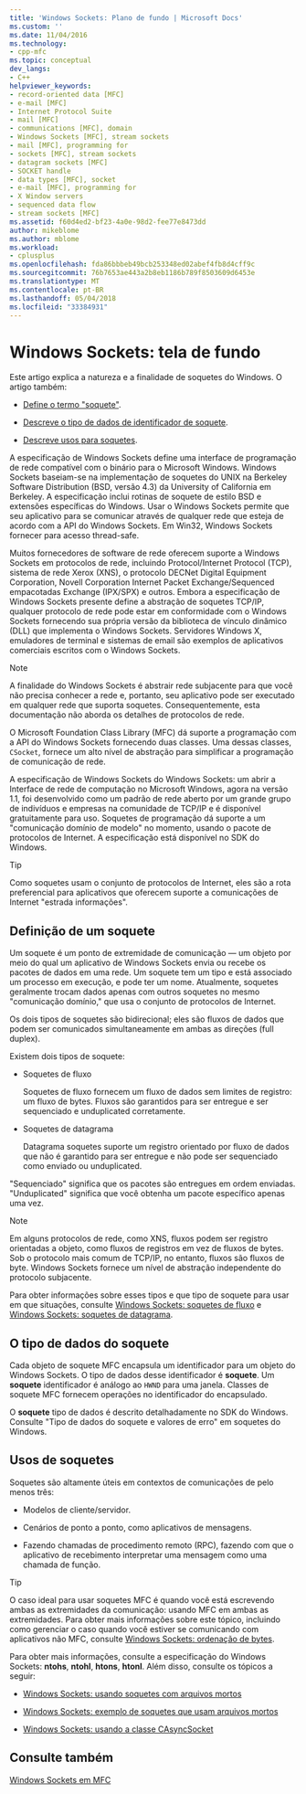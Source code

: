 ```yaml
---
title: 'Windows Sockets: Plano de fundo | Microsoft Docs'
ms.custom: ''
ms.date: 11/04/2016
ms.technology:
- cpp-mfc
ms.topic: conceptual
dev_langs:
- C++
helpviewer_keywords:
- record-oriented data [MFC]
- e-mail [MFC]
- Internet Protocol Suite
- mail [MFC]
- communications [MFC], domain
- Windows Sockets [MFC], stream sockets
- mail [MFC], programming for
- sockets [MFC], stream sockets
- datagram sockets [MFC]
- SOCKET handle
- data types [MFC], socket
- e-mail [MFC], programming for
- X Window servers
- sequenced data flow
- stream sockets [MFC]
ms.assetid: f60d4ed2-bf23-4a0e-98d2-fee77e8473dd
author: mikeblome
ms.author: mblome
ms.workload:
- cplusplus
ms.openlocfilehash: fda86bbbeb49bcb253348ed02abef4fb8d4cff9c
ms.sourcegitcommit: 76b7653ae443a2b8eb1186b789f8503609d6453e
ms.translationtype: MT
ms.contentlocale: pt-BR
ms.lasthandoff: 05/04/2018
ms.locfileid: "33384931"
---
```

# <a name="windows-sockets-background"></a>Windows Sockets: tela de fundo
Este artigo explica a natureza e a finalidade de soquetes do Windows. O artigo também:  
  
-   [Define o termo "soquete"](#_core_definition_of_a_socket).  
  
-   [Descreve o tipo de dados de identificador de soquete](#_core_the_socket_data_type).  
  
-   [Descreve usos para soquetes](#_core_uses_for_sockets).  
  
 A especificação de Windows Sockets define uma interface de programação de rede compatível com o binário para o Microsoft Windows. Windows Sockets baseiam-se na implementação de soquetes do UNIX na Berkeley Software Distribution (BSD, versão 4.3) da University of California em Berkeley. A especificação inclui rotinas de soquete de estilo BSD e extensões específicas do Windows. Usar o Windows Sockets permite que seu aplicativo para se comunicar através de qualquer rede que esteja de acordo com a API do Windows Sockets. Em Win32, Windows Sockets fornecer para acesso thread-safe.  
  
 Muitos fornecedores de software de rede oferecem suporte a Windows Sockets em protocolos de rede, incluindo Protocol/Internet Protocol (TCP), sistema de rede Xerox (XNS), o protocolo DECNet Digital Equipment Corporation, Novell Corporation Internet Packet Exchange/Sequenced empacotadas Exchange (IPX/SPX) e outros. Embora a especificação de Windows Sockets presente define a abstração de soquetes TCP/IP, qualquer protocolo de rede pode estar em conformidade com o Windows Sockets fornecendo sua própria versão da biblioteca de vínculo dinâmico (DLL) que implementa o Windows Sockets. Servidores Windows X, emuladores de terminal e sistemas de email são exemplos de aplicativos comerciais escritos com o Windows Sockets.  
  
> [!NOTE]
>  A finalidade do Windows Sockets é abstrair rede subjacente para que você não precisa conhecer a rede e, portanto, seu aplicativo pode ser executado em qualquer rede que suporta soquetes. Consequentemente, esta documentação não aborda os detalhes de protocolos de rede.  
  
 O Microsoft Foundation Class Library (MFC) dá suporte a programação com a API do Windows Sockets fornecendo duas classes. Uma dessas classes, `CSocket`, fornece um alto nível de abstração para simplificar a programação de comunicação de rede.  
  
 A especificação de Windows Sockets do Windows Sockets: um abrir a Interface de rede de computação no Microsoft Windows, agora na versão 1.1, foi desenvolvido como um padrão de rede aberto por um grande grupo de indivíduos e empresas na comunidade de TCP/IP e é disponível gratuitamente para uso. Soquetes de programação dá suporte a um "comunicação domínio de modelo" no momento, usando o pacote de protocolos de Internet. A especificação está disponível no SDK do Windows.  
  
> [!TIP]
>  Como soquetes usam o conjunto de protocolos de Internet, eles são a rota preferencial para aplicativos que oferecem suporte a comunicações de Internet "estrada informações".  
  
##  <a name="_core_definition_of_a_socket"></a> Definição de um soquete  
 Um soquete é um ponto de extremidade de comunicação — um objeto por meio do qual um aplicativo de Windows Sockets envia ou recebe os pacotes de dados em uma rede. Um soquete tem um tipo e está associado um processo em execução, e pode ter um nome. Atualmente, soquetes geralmente trocam dados apenas com outros soquetes no mesmo "comunicação domínio," que usa o conjunto de protocolos de Internet.  
  
 Os dois tipos de soquetes são bidirecional; eles são fluxos de dados que podem ser comunicados simultaneamente em ambas as direções (full duplex).  
  
 Existem dois tipos de soquete:  
  
-   Soquetes de fluxo  
  
     Soquetes de fluxo fornecem um fluxo de dados sem limites de registro: um fluxo de bytes. Fluxos são garantidos para ser entregue e ser sequenciado e unduplicated corretamente.  
  
-   Soquetes de datagrama  
  
     Datagrama soquetes suporte um registro orientado por fluxo de dados que não é garantido para ser entregue e não pode ser sequenciado como enviado ou unduplicated.  
  
 "Sequenciado" significa que os pacotes são entregues em ordem enviadas. "Unduplicated" significa que você obtenha um pacote específico apenas uma vez.  
  
> [!NOTE]
>  Em alguns protocolos de rede, como XNS, fluxos podem ser registro orientadas a objeto, como fluxos de registros em vez de fluxos de bytes. Sob o protocolo mais comum de TCP/IP, no entanto, fluxos são fluxos de byte. Windows Sockets fornece um nível de abstração independente do protocolo subjacente.  
  
 Para obter informações sobre esses tipos e que tipo de soquete para usar em que situações, consulte [Windows Sockets: soquetes de fluxo](../mfc/windows-sockets-stream-sockets.md) e [Windows Sockets: soquetes de datagrama](../mfc/windows-sockets-datagram-sockets.md).  
  
##  <a name="_core_the_socket_data_type"></a> O tipo de dados do soquete  
 Cada objeto de soquete MFC encapsula um identificador para um objeto do Windows Sockets. O tipo de dados desse identificador é **soquete**. Um **soquete** identificador é análogo ao `HWND` para uma janela. Classes de soquete MFC fornecem operações no identificador do encapsulado.  
  
 O **soquete** tipo de dados é descrito detalhadamente no SDK do Windows. Consulte "Tipo de dados do soquete e valores de erro" em soquetes do Windows.  
  
##  <a name="_core_uses_for_sockets"></a> Usos de soquetes  
 Soquetes são altamente úteis em contextos de comunicações de pelo menos três:  
  
-   Modelos de cliente/servidor.  
  
-   Cenários de ponto a ponto, como aplicativos de mensagens.  
  
-   Fazendo chamadas de procedimento remoto (RPC), fazendo com que o aplicativo de recebimento interpretar uma mensagem como uma chamada de função.  
  
> [!TIP]
>  O caso ideal para usar soquetes MFC é quando você está escrevendo ambas as extremidades da comunicação: usando MFC em ambas as extremidades. Para obter mais informações sobre este tópico, incluindo como gerenciar o caso quando você estiver se comunicando com aplicativos não MFC, consulte [Windows Sockets: ordenação de bytes](../mfc/windows-sockets-byte-ordering.md).  
  
 Para obter mais informações, consulte a especificação do Windows Sockets: **ntohs**, **ntohl**, **htons**, **htonl**. Além disso, consulte os tópicos a seguir:  
  
-   [Windows Sockets: usando soquetes com arquivos mortos](../mfc/windows-sockets-using-sockets-with-archives.md)  
  
-   [Windows Sockets: exemplo de soquetes que usam arquivos mortos](../mfc/windows-sockets-example-of-sockets-using-archives.md)  
  
-   [Windows Sockets: usando a classe CAsyncSocket](../mfc/windows-sockets-using-class-casyncsocket.md)  
  
## <a name="see-also"></a>Consulte também  
 [Windows Sockets em MFC](../mfc/windows-sockets-in-mfc.md)

